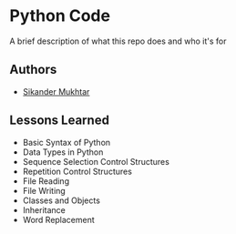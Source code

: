 # Python Code 

A brief description of what this repo does and who it's for


## Authors

- [Sikander Mukhtar](https://www.github.com/Sikandar-chaudhry)


## Lessons Learned

- Basic Syntax of Python
- Data Types in Python
- Sequence Selection Control Structures
- Repetition Control Structures
- File Reading
- File Writing 
- Classes and Objects
- Inheritance
- Word Replacement 

